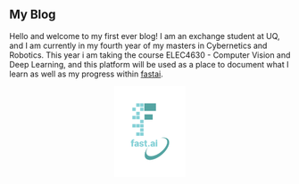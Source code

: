 ## My Blog
Hello and welcome to my first ever blog! I am an exchange student at UQ, and I am currently in my fourth year of my masters in Cybernetics and Robotics. This year i am taking the course ELEC4630 - Computer Vision and Deep Learning, and this platform will be used as a place to document what I learn as well as my progress within [fastai](https://www.fast.ai).

<figure style="text-align: center;">
  <img src="/images/logo.png" alt="fastai" width="30%">
</figure>
